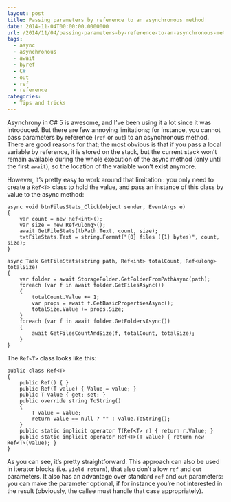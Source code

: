 ```yaml
---
layout: post
title: Passing parameters by reference to an asynchronous method
date: 2014-11-04T00:00:00.0000000
url: /2014/11/04/passing-parameters-by-reference-to-an-asynchronous-method/
tags:
  - async
  - asynchronous
  - await
  - byref
  - C#
  - out
  - ref
  - reference
categories:
  - Tips and tricks
---
```



Asynchrony in C# 5 is awesome, and I’ve been using it a lot since it was introduced. But there are few annoying limitations; for instance, you cannot pass parameters by reference (`ref` or `out`) to an asynchronous method. There are good reasons for that; the most obvious is that if you pass a local variable by reference, it is stored on the stack, but the current stack won’t remain available during the whole execution of the async method (only until the first `await`), so the location of the variable won’t exist anymore.

However, it’s pretty easy to work around that limitation : you only need to create a `Ref<T>` class to hold the value, and pass an instance of this class by value to the async method:

```
async void btnFilesStats_Click(object sender, EventArgs e)
{
    var count = new Ref<int>();
    var size = new Ref<ulong>();
    await GetFileStats(tbPath.Text, count, size);
    txtFileStats.Text = string.Format("{0} files ({1} bytes)", count, size);
}

async Task GetFileStats(string path, Ref<int> totalCount, Ref<ulong> totalSize)
{
    var folder = await StorageFolder.GetFolderFromPathAsync(path);
    foreach (var f in await folder.GetFilesAsync())
    {
        totalCount.Value += 1;
        var props = await f.GetBasicPropertiesAsync();
        totalSize.Value += props.Size;
    }
    foreach (var f in await folder.GetFoldersAsync())
    {
        await GetFilesCountAndSize(f, totalCount, totalSize);
    }
}
```

The `Ref<T>` class looks like this:

```
public class Ref<T>
{
    public Ref() { }
    public Ref(T value) { Value = value; }
    public T Value { get; set; }
    public override string ToString()
    {
        T value = Value;
        return value == null ? "" : value.ToString();
    }
    public static implicit operator T(Ref<T> r) { return r.Value; }
    public static implicit operator Ref<T>(T value) { return new Ref<T>(value); }
}
```

As you can see, it’s pretty straightforward. This approach can also be used in iterator blocks (i.e. `yield return`), that also don’t allow `ref` and `out` parameters. It also has an advantage over standard `ref` and `out` parameters: you can make the parameter optional, if for instance you’re not interested in the result (obviously, the callee must handle that case appropriately).


